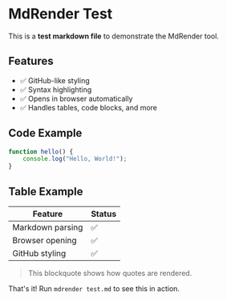 # MdRender Test

This is a **test markdown file** to demonstrate the MdRender tool.

## Features

- ✅ GitHub-like styling
- ✅ Syntax highlighting
- ✅ Opens in browser automatically
- ✅ Handles tables, code blocks, and more

## Code Example

```javascript
function hello() {
    console.log("Hello, World!");
}
```

## Table Example

| Feature | Status |
|---------|--------|
| Markdown parsing | ✅ |
| Browser opening | ✅ |
| GitHub styling | ✅ |

> This blockquote shows how quotes are rendered.

That's it! Run `mdrender test.md` to see this in action.